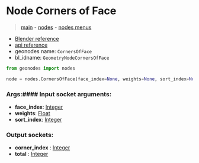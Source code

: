 # Node Corners of Face

> [main](../structure.md) - [nodes](nodes.md) - [nodes menus](nodes_menus.md)

- [Blender reference](https://docs.blender.org/manual/en/latest/modeling/geometry_nodes/mesh_topology/corners_of_face.html)
- [api reference](https://docs.blender.org/api/current/bpy.types.GeometryNodeCornersOfFace.html)
- geonodes name: `CornersOfFace`
- bl_idname: `GeometryNodeCornersOfFace`

```python
from geonodes import nodes

node = nodes.CornersOfFace(face_index=None, weights=None, sort_index=None)
```

### Args:#### Input socket arguments:

- **face_index**: [Integer](Integer.md)
- **weights**: [Float](Float.md)
- **sort_index**: [Integer](Integer.md)

### Output sockets:

- **corner_index** : [Integer](Integer.md)
- **total** : [Integer](Integer.md)

